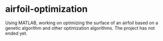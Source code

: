 # airfoil-optimization
Using MATLAB, working on optimizing the surface of an airfoil based on a genetic algorithm and other optimization algorithms. The project has not ended yet.
